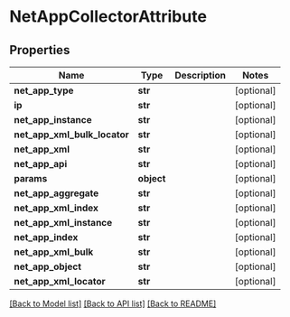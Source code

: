 # NetAppCollectorAttribute

## Properties
Name | Type | Description | Notes
------------ | ------------- | ------------- | -------------
**net_app_type** | **str** |  | [optional] 
**ip** | **str** |  | [optional] 
**net_app_instance** | **str** |  | [optional] 
**net_app_xml_bulk_locator** | **str** |  | [optional] 
**net_app_xml** | **str** |  | [optional] 
**net_app_api** | **str** |  | [optional] 
**params** | **object** |  | [optional] 
**net_app_aggregate** | **str** |  | [optional] 
**net_app_xml_index** | **str** |  | [optional] 
**net_app_xml_instance** | **str** |  | [optional] 
**net_app_index** | **str** |  | [optional] 
**net_app_xml_bulk** | **str** |  | [optional] 
**net_app_object** | **str** |  | [optional] 
**net_app_xml_locator** | **str** |  | [optional] 

[[Back to Model list]](../README.md#documentation-for-models) [[Back to API list]](../README.md#documentation-for-api-endpoints) [[Back to README]](../README.md)



